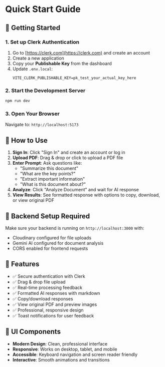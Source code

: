 # Quick Start Guide

## 🚀 Getting Started

### 1. Set up Clerk Authentication

1. Go to [https://clerk.com](https://clerk.com) and create an account
2. Create a new application
3. Copy your **Publishable Key** from the dashboard
4. Update `.env.local`:
   ```
   VITE_CLERK_PUBLISHABLE_KEY=pk_test_your_actual_key_here
   ```

### 2. Start the Development Server

```bash
npm run dev
```

### 3. Open Your Browser

Navigate to: `http://localhost:5173`

## 🎯 How to Use

1. **Sign In**: Click "Sign In" and create an account or log in
2. **Upload PDF**: Drag & drop or click to upload a PDF file
3. **Enter Prompt**: Ask questions like:
   - "Summarize this document"
   - "What are the key points?"
   - "Extract important information"
   - "What is this document about?"
4. **Analyze**: Click "Analyze Document" and wait for AI response
5. **View Results**: See formatted response with options to copy, download, or view original PDF

## 🔧 Backend Setup Required

Make sure your backend is running on `http://localhost:3000` with:
- Cloudinary configured for file uploads
- Gemini AI configured for document analysis
- CORS enabled for frontend requests

## 📱 Features

- ✅ Secure authentication with Clerk
- ✅ Drag & drop file upload
- ✅ Real-time processing feedback
- ✅ Formatted AI responses with markdown
- ✅ Copy/download responses
- ✅ View original PDF and preview images
- ✅ Professional, responsive design
- ✅ Toast notifications for user feedback

## 🎨 UI Components

- **Modern Design**: Clean, professional interface
- **Responsive**: Works on desktop, tablet, and mobile
- **Accessible**: Keyboard navigation and screen reader friendly
- **Interactive**: Smooth animations and transitions
